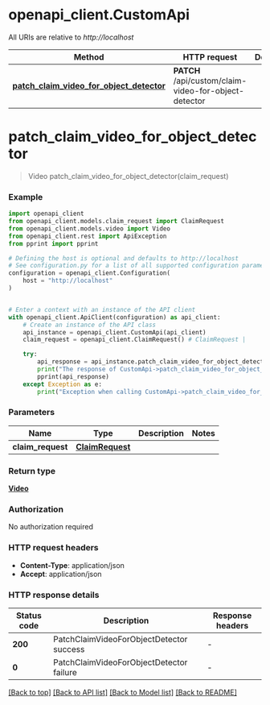 # openapi_client.CustomApi

All URIs are relative to *http://localhost*

Method | HTTP request | Description
------------- | ------------- | -------------
[**patch_claim_video_for_object_detector**](CustomApi.md#patch_claim_video_for_object_detector) | **PATCH** /api/custom/claim-video-for-object-detector | 


# **patch_claim_video_for_object_detector**
> Video patch_claim_video_for_object_detector(claim_request)



### Example


```python
import openapi_client
from openapi_client.models.claim_request import ClaimRequest
from openapi_client.models.video import Video
from openapi_client.rest import ApiException
from pprint import pprint

# Defining the host is optional and defaults to http://localhost
# See configuration.py for a list of all supported configuration parameters.
configuration = openapi_client.Configuration(
    host = "http://localhost"
)


# Enter a context with an instance of the API client
with openapi_client.ApiClient(configuration) as api_client:
    # Create an instance of the API class
    api_instance = openapi_client.CustomApi(api_client)
    claim_request = openapi_client.ClaimRequest() # ClaimRequest | 

    try:
        api_response = api_instance.patch_claim_video_for_object_detector(claim_request)
        print("The response of CustomApi->patch_claim_video_for_object_detector:\n")
        pprint(api_response)
    except Exception as e:
        print("Exception when calling CustomApi->patch_claim_video_for_object_detector: %s\n" % e)
```



### Parameters


Name | Type | Description  | Notes
------------- | ------------- | ------------- | -------------
 **claim_request** | [**ClaimRequest**](ClaimRequest.md)|  | 

### Return type

[**Video**](Video.md)

### Authorization

No authorization required

### HTTP request headers

 - **Content-Type**: application/json
 - **Accept**: application/json

### HTTP response details

| Status code | Description | Response headers |
|-------------|-------------|------------------|
**200** | PatchClaimVideoForObjectDetector success |  -  |
**0** | PatchClaimVideoForObjectDetector failure |  -  |

[[Back to top]](#) [[Back to API list]](../README.md#documentation-for-api-endpoints) [[Back to Model list]](../README.md#documentation-for-models) [[Back to README]](../README.md)

